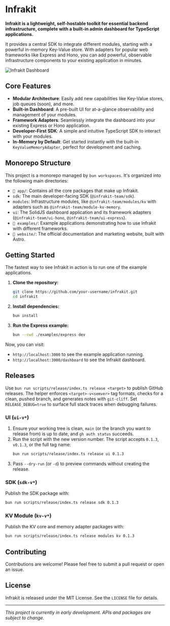 # Infrakit

**Infrakit is a lightweight, self-hostable toolkit for essential backend infrastructure, complete with a built-in admin dashboard for TypeScript applications.**

It provides a central SDK to integrate different modules, starting with a powerful in-memory Key-Value store. With adapters for popular web frameworks like Express and Hono, you can add powerful, observable infrastructure components to your existing application in minutes.

![Infrakit Dashboard](https://infrakit.dev/hero-image.png) <!--- Replace with an actual hero image URL -->

## Core Features

-   **Modular Architecture**: Easily add new capabilities like Key-Value stores, job queues (soon), and more.
-   **Built-in Dashboard**: A pre-built UI for at-a-glance observability and management of your modules.
-   **Framework Adapters**: Seamlessly integrate the dashboard into your existing Express or Hono application.
-   **Developer-First SDK**: A simple and intuitive TypeScript SDK to interact with your modules.
-   **In-Memory by Default**: Get started instantly with the built-in `KeyValueMemoryAdapter`, perfect for development and caching.

## Monorepo Structure

This project is a monorepo managed by `bun workspaces`. It's organized into the following main directories:

-   `📂 app/`: Contains all the core packages that make up Infrakit.
-   `sdk`: The main developer-facing SDK (`@infrakit-team/sdk`).
-   `modules`: Infrastructure modules, like `@infrakit-team/modules/kv` with adapters such as `@infrakit-team/module-kv-memory`.
-   `ui`: The SolidJS dashboard application and its framework adapters (`@infrakit-team/ui-hono`, `@infrakit-team/ui-express`).
-   `📂 examples/`: Example applications demonstrating how to use Infrakit with different frameworks.
-   `📂 website/`: The official documentation and marketing website, built with Astro.

## Getting Started

The fastest way to see Infrakit in action is to run one of the example applications.

1.  **Clone the repository:**
    ```sh
    git clone https://github.com/your-username/infrakit.git
    cd infrakit
    ```

2.  **Install dependencies:**
    ```sh
    bun install
    ```

3.  **Run the Express example:**
    ```sh
    bun --cwd ./examples/express dev
    ```

Now, you can visit:
-   `http://localhost:3000` to see the example application running.
-   `http://localhost:3000/dashboard` to see the Infrakit dashboard.

## Releases

Use `bun run scripts/release/index.ts release <target>` to publish GitHub releases. The helper enforces `<target>-v<semver>` tag formats, checks for a clean, pushed branch, and generates notes with `git-cliff`. Set `RELEASE_DEBUG=true` to surface full stack traces when debugging failures.

### UI (`ui-v*`)

1. Ensure your working tree is clean, `main` (or the branch you want to release from) is up to date, and `gh auth status` succeeds.
2. Run the script with the new version number. The script accepts `0.1.3`, `v0.1.3`, or the full tag name:
    ```sh
    bun run scripts/release/index.ts release ui 0.1.3
    ```
3. Pass `--dry-run` (or `-d`) to preview commands without creating the release.

### SDK (`sdk-v*`)

Publish the SDK package with:

```sh
bun run scripts/release/index.ts release sdk 0.1.3
```

### KV Module (`kv-v*`)

Publish the KV core and memory adapter packages with:

```sh
bun run scripts/release/index.ts release modules kv 0.1.3
```

## Contributing

Contributions are welcome! Please feel free to submit a pull request or open an issue.

## License

Infrakit is released under the MIT License. See the `LICENSE` file for details.

---

*This project is currently in early development. APIs and packages are subject to change.*
